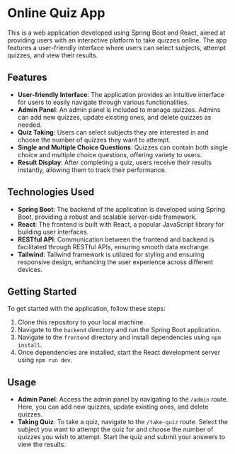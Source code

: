 # Online Quiz App

This is a web application developed using Spring Boot and React, aimed at providing users with an interactive platform to take quizzes online. The app features a user-friendly interface where users can select subjects, attempt quizzes, and view their results.

## Features

- **User-friendly Interface**: The application provides an intuitive interface for users to easily navigate through various functionalities.
- **Admin Panel**: An admin panel is included to manage quizzes. Admins can add new quizzes, update existing ones, and delete quizzes as needed.
- **Quiz Taking**: Users can select subjects they are interested in and choose the number of quizzes they want to attempt.
- **Single and Multiple Choice Questions**: Quizzes can contain both single choice and multiple choice questions, offering variety to users.
- **Result Display**: After completing a quiz, users receive their results instantly, allowing them to track their performance.

## Technologies Used

- **Spring Boot**: The backend of the application is developed using Spring Boot, providing a robust and scalable server-side framework.
- **React**: The frontend is built with React, a popular JavaScript library for building user interfaces.
- **RESTful API**: Communication between the frontend and backend is facilitated through RESTful APIs, ensuring smooth data exchange.
- **Tailwind**: Tailwind framework is utilized for styling and ensuring responsive design, enhancing the user experience across different devices.

## Getting Started

To get started with the application, follow these steps:

1. Clone this repository to your local machine.
2. Navigate to the `backend` directory and run the Spring Boot application.
3. Navigate to the `frontend` directory and install dependencies using `npm install`.
4. Once dependencies are installed, start the React development server using `npm run dev`.


## Usage

- **Admin Panel**: Access the admin panel by navigating to the `/admin` route. Here, you can add new quizzes, update existing ones, and delete quizzes.
- **Taking Quiz**: To take a quiz, navigate to the `/take-quiz` route. Select the subject you want to attempt the quiz for and choose the number of quizzes you wish to attempt. Start the quiz and submit your answers to view the results.

